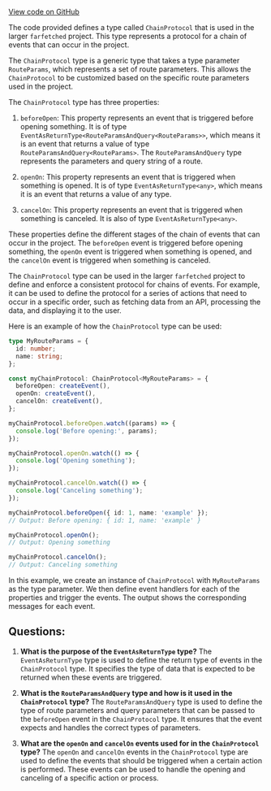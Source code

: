 [View code on GitHub](https://github.com/igorkamyshev/farfetched/packages/atomic-router/src/chain.ptorocol.ts)

The code provided defines a type called `ChainProtocol` that is used in the larger `farfetched` project. This type represents a protocol for a chain of events that can occur in the project.

The `ChainProtocol` type is a generic type that takes a type parameter `RouteParams`, which represents a set of route parameters. This allows the `ChainProtocol` to be customized based on the specific route parameters used in the project.

The `ChainProtocol` type has three properties:

1. `beforeOpen`: This property represents an event that is triggered before opening something. It is of type `EventAsReturnType<RouteParamsAndQuery<RouteParams>>`, which means it is an event that returns a value of type `RouteParamsAndQuery<RouteParams>`. The `RouteParamsAndQuery` type represents the parameters and query string of a route.

2. `openOn`: This property represents an event that is triggered when something is opened. It is of type `EventAsReturnType<any>`, which means it is an event that returns a value of any type.

3. `cancelOn`: This property represents an event that is triggered when something is canceled. It is also of type `EventAsReturnType<any>`.

These properties define the different stages of the chain of events that can occur in the project. The `beforeOpen` event is triggered before opening something, the `openOn` event is triggered when something is opened, and the `cancelOn` event is triggered when something is canceled.

The `ChainProtocol` type can be used in the larger `farfetched` project to define and enforce a consistent protocol for chains of events. For example, it can be used to define the protocol for a series of actions that need to occur in a specific order, such as fetching data from an API, processing the data, and displaying it to the user.

Here is an example of how the `ChainProtocol` type can be used:

```typescript
type MyRouteParams = {
  id: number;
  name: string;
};

const myChainProtocol: ChainProtocol<MyRouteParams> = {
  beforeOpen: createEvent(),
  openOn: createEvent(),
  cancelOn: createEvent(),
};

myChainProtocol.beforeOpen.watch((params) => {
  console.log('Before opening:', params);
});

myChainProtocol.openOn.watch(() => {
  console.log('Opening something');
});

myChainProtocol.cancelOn.watch(() => {
  console.log('Canceling something');
});

myChainProtocol.beforeOpen({ id: 1, name: 'example' });
// Output: Before opening: { id: 1, name: 'example' }

myChainProtocol.openOn();
// Output: Opening something

myChainProtocol.cancelOn();
// Output: Canceling something
```

In this example, we create an instance of `ChainProtocol` with `MyRouteParams` as the type parameter. We then define event handlers for each of the properties and trigger the events. The output shows the corresponding messages for each event.
## Questions: 
 1. **What is the purpose of the `EventAsReturnType` type?**
The `EventAsReturnType` type is used to define the return type of events in the `ChainProtocol` type. It specifies the type of data that is expected to be returned when these events are triggered.

2. **What is the `RouteParamsAndQuery` type and how is it used in the `ChainProtocol` type?**
The `RouteParamsAndQuery` type is used to define the type of route parameters and query parameters that can be passed to the `beforeOpen` event in the `ChainProtocol` type. It ensures that the event expects and handles the correct types of parameters.

3. **What are the `openOn` and `cancelOn` events used for in the `ChainProtocol` type?**
The `openOn` and `cancelOn` events in the `ChainProtocol` type are used to define the events that should be triggered when a certain action is performed. These events can be used to handle the opening and canceling of a specific action or process.